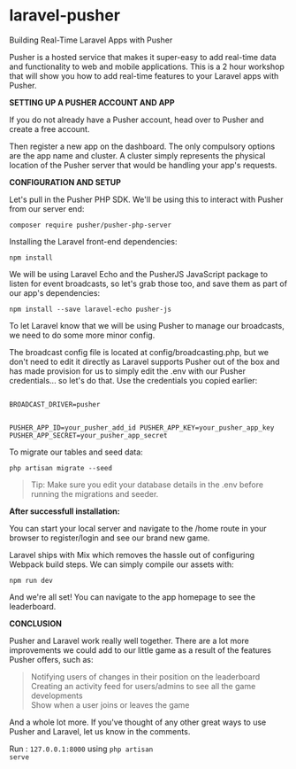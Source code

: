 # laravel-pusher

Building Real-Time Laravel Apps with Pusher

Pusher is a hosted service that makes it super-easy to add real-time data and functionality to web and mobile applications. This is a 2 hour workshop that will show you how to add real-time features to your Laravel apps with Pusher.

<b>SETTING UP A PUSHER ACCOUNT AND APP</b>

If you do not already have a Pusher account, head over to Pusher and create a free account.

Then register a new app on the dashboard. The only compulsory options are the app name and cluster. A cluster simply represents the physical location of the Pusher server that would be handling your app's requests.

<b>CONFIGURATION AND SETUP</b>

Let's pull in the Pusher PHP SDK. We'll be using this to interact with Pusher from our server end:

<code>composer require pusher/pusher-php-server</code>

Installing the Laravel front-end dependencies:

<code>npm install</code>

We will be using Laravel Echo and the PusherJS JavaScript package to listen for event broadcasts, so let's grab those too, and save them as part of our app's dependencies:

<code>npm install --save laravel-echo pusher-js</code>


To let Laravel know that we will be using Pusher to manage our broadcasts, we need to do some more minor config.

The broadcast config file is located at config/broadcasting.php, but we don't need to edit it directly as Laravel supports Pusher out of the box and has made provision for us to simply edit the .env with our Pusher credentials... so let's do that. Use the credentials you copied earlier:

<code>
BROADCAST_DRIVER=pusher

PUSHER_APP_ID=your_pusher_add_id
PUSHER_APP_KEY=your_pusher_app_key
PUSHER_APP_SECRET=your_pusher_app_secret
</code>

To migrate our tables and seed data:

<code>php artisan migrate --seed</code>

> Tip: Make sure you edit your database details in the .env before running the migrations and seeder.

<b>After successfull installation:</b>

You can start your local server and navigate to the /home route in your browser to register/login and see our brand new game.

Laravel ships with Mix which removes the hassle out of configuring Webpack build steps. We can simply compile our assets with:

<code>npm run dev</code>

And we're all set! You can navigate to the app homepage to see the leaderboard.

<strong>CONCLUSION</strong>

Pusher and Laravel work really well together. There are a lot more improvements we could add to our little game as a result of the features Pusher offers, such as:

> Notifying users of changes in their position on the leaderboard <br>
> Creating an activity feed for users/admins to see all the game developments <br>
> Show when a user joins or leaves the game

And a whole lot more. If you've thought of any other great ways to use Pusher and Laravel, let us know in the comments.

Run : <code>127.0.0.1:8000</code> using <code>php artisan serve</code>
